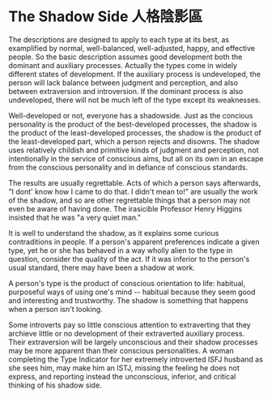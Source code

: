 # The Shadow Side 人格陰影區
The descriptions are designed to apply to each type at its best, as examplified by normal, well-balanced, well-adjusted, happy, and effective people. So the basic description assumes good development both the dominant and auxiliary processes. Actually the types come in widely different states of development. If the auxiliary process is undeveloped, the person will lack balance between judgment and perception, and also between extraversion and introversion. If the dominant process is also undeveloped, there will not be much left of the type except its weaknesses.  

Well-developed or not, everyone has a shadowside. Just as the concious personality is the product of the best-developed processes, the shadow is the product of the least-developed processes, the shadow is the product of the least-developed part, which a person rejects and disowns. The shadow uses relatively childish and primitive kinds of judgment and perception, not intentionally in the service of conscious aims, but all on its own in an escape from the conscious personality and in defiance of conscious standards.  

The results are usually regrettable. Acts of which a person says afterwards, "I dont' know how I came to do that. I didn't mean to!" are usually the work of the shadow, and so are other regrettable things that a person may not even be aware of having done. The irasicible Professor Henry Higgins insisted that he was "a very quiet man."  

It is well to understand the shadow, as it explains some curious contraditions in people. If a person's apparent preferences indicate a given type, yet he or she has behaved in a way wholly alien to the type in question, consider the quality of the act. If it was inferior to the person's usual standard, there may have been a shadow at work.  

A person's type is the product of conscious orientation to life: habitual, purposeful ways of using one's mind -- habitual because they seem good and interesting and trustworthy. The shadow is something that happens when a person isn't looking.  

Some introverts pay so little conscious attention to extraverting that they archieve little or no development of their extraverted auxiliary process. Their extraversion will be largely unconscious and their shadow processes may be more apparent than their conscious personalities. A woman completing the Type Indicator for her extremely introverted ISFJ husband as she sees him, may make him an ISTJ, missing the feeling he does not express, and reporting instead the unconscious, inferior, and critical thinking of his shadow side.  
